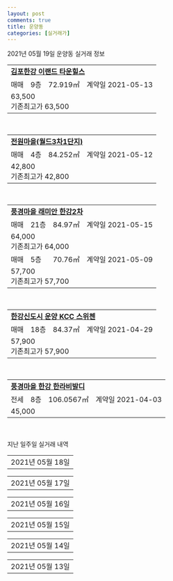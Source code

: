 ```yaml
---
layout: post
comments: true
title: 운양동
categories: [실거래가]
---
```


2021년 05월 19일 운양동 실거래 정보

<table>
  <tr>
    <td colspan="4" style="font-weight: bold;"><a href="https://search.naver.com/search.naver?query=김포한강 이랜드 타운힐스">김포한강 이랜드 타운힐스</a></td>
  </tr>
    
  <tr>
    <td>매매</td>
    <td>9층</td>
    <td>72.919㎡</td>
    <td>계약일 2021-05-13</td>
  </tr>
  <tr>
    <td colspan="4">63,500<br>기존최고가 63,500</td>
  </tr>
    
</table>
<br>
<table>
  <tr>
    <td colspan="4" style="font-weight: bold;"><a href="https://search.naver.com/search.naver?query=전원마을(월드3차1단지)">전원마을(월드3차1단지)</a></td>
  </tr>
    
  <tr>
    <td>매매</td>
    <td>4층</td>
    <td>84.252㎡</td>
    <td>계약일 2021-05-12</td>
  </tr>
  <tr>
    <td colspan="4">42,800<br>기존최고가 42,800</td>
  </tr>
    
</table>
<br>
<table>
  <tr>
    <td colspan="4" style="font-weight: bold;"><a href="https://search.naver.com/search.naver?query=풍경마을 래미안 한강2차">풍경마을 래미안 한강2차</a></td>
  </tr>
    
  <tr>
    <td>매매</td>
    <td>21층</td>
    <td>84.97㎡</td>
    <td>계약일 2021-05-15</td>
  </tr>
  <tr>
    <td colspan="4">64,000<br>기존최고가 64,000</td>
  </tr>
    
  <tr>
    <td>매매</td>
    <td>5층</td>
    <td>70.76㎡</td>
    <td>계약일 2021-05-09</td>
  </tr>
  <tr>
    <td colspan="4">57,700<br>기존최고가 57,700</td>
  </tr>
    
</table>
<br>
<table>
  <tr>
    <td colspan="4" style="font-weight: bold;"><a href="https://search.naver.com/search.naver?query=한강신도시 운양 KCC 스위첸">한강신도시 운양 KCC 스위첸</a></td>
  </tr>
    
  <tr>
    <td>매매</td>
    <td>18층</td>
    <td>84.37㎡</td>
    <td>계약일 2021-04-29</td>
  </tr>
  <tr>
    <td colspan="4">57,900<br>기존최고가 57,900</td>
  </tr>
    
</table>
<br>
<table>
  <tr>
    <td colspan="4" style="font-weight: bold;"><a href="https://search.naver.com/search.naver?query=풍경마을 한강 한라비발디">풍경마을 한강 한라비발디</a></td>
  </tr>
    
  <tr>
    <td>전세</td>
    <td>8층</td>
    <td>106.0567㎡</td>
    <td>계약일 2021-04-03</td>
  </tr>
  <tr>
    <td colspan="4">45,000</td>
  </tr>
    
</table>
    
<div style="margin-top: 50px; margin-bottom: 13px">지난 일주일 실거래 내역</div>

  <table style="width: 100%; margin-bottom: 1px">
      <tr class="header">
        <td>2021년 05월 18일</td>
      </tr>
      <tr class="child" style="display: none">
        <td>
            
        <table>
          <tr>
            <td colspan="4" style="font-weight: bold;"><a href="https://search.naver.com/search.naver?query=김포 한강신도시 반도유보라 2차">김포 한강신도시 반도유보라 2차</a></td>
          </tr>

          <tr>
            <td>전세</td>
            <td>11층</td>
            <td>59.1119㎡</td>
            <td>계약일 2021-05-15</td>
          </tr>
          <tr>
            <td colspan="4">34,000</td>
          </tr>
    
          <tr>
            <td>전세</td>
            <td>11층</td>
            <td>59.1119㎡</td>
            <td>계약일 2021-05-15</td>
          </tr>
          <tr>
            <td colspan="4">34,000</td>
          </tr>
    
        </table>
        <table style="margin-top: 5px">
          <tr>
            <td colspan="4" style="font-weight: bold;"><a href="https://search.naver.com/search.naver?query=풍경마을 한강 한라비발디">풍경마을 한강 한라비발디</a></td>
          </tr>
    
          <tr>
            <td>전세</td>
            <td>3층</td>
            <td>105.299㎡</td>
            <td>계약일 2021-05-14</td>
          </tr>
          <tr>
            <td colspan="4">33,000</td>
          </tr>
    
        </table>
        <table style="margin-top: 5px">
          <tr>
            <td colspan="4" style="font-weight: bold;"><a href="https://search.naver.com/search.naver?query=한강신도시 e편한세상">한강신도시 e편한세상</a></td>
          </tr>
    
          <tr>
            <td>전세</td>
            <td>16층</td>
            <td>140.463㎡</td>
            <td>계약일 2021-05-13</td>
          </tr>
          <tr>
            <td colspan="4">50,000</td>
          </tr>
    
        </table>
        <table style="margin-top: 5px">
          <tr>
            <td colspan="4" style="font-weight: bold;"><a href="https://search.naver.com/search.naver?query=한강신도시푸르지오">한강신도시푸르지오</a></td>
          </tr>
    
          <tr>
            <td>전세</td>
            <td>16층</td>
            <td>59.9478㎡</td>
            <td>계약일 2021-05-16</td>
          </tr>
          <tr>
            <td colspan="4">22,000</td>
          </tr>
    
        </table>
    
        </td>
      </tr>
  </table>
    
  <table style="width: 100%; margin-bottom: 1px">
      <tr class="header">
        <td>2021년 05월 17일</td>
      </tr>
      <tr class="child" style="display: none">
        <td>
            
        <table>
          <tr>
            <td colspan="4" style="font-weight: bold;"><a href="https://search.naver.com/search.naver?query=실거래정보없음">실거래정보없음</a></td>
          </tr>

        </table>
    
        </td>
      </tr>
  </table>
    
  <table style="width: 100%; margin-bottom: 1px">
      <tr class="header">
        <td>2021년 05월 16일</td>
      </tr>
      <tr class="child" style="display: none">
        <td>
            
        <table>
          <tr>
            <td colspan="4" style="font-weight: bold;"><a href="https://search.naver.com/search.naver?query=실거래정보없음">실거래정보없음</a></td>
          </tr>

        </table>
    
        </td>
      </tr>
  </table>
    
  <table style="width: 100%; margin-bottom: 1px">
      <tr class="header">
        <td>2021년 05월 15일</td>
      </tr>
      <tr class="child" style="display: none">
        <td>
            
        <table>
          <tr>
            <td colspan="4" style="font-weight: bold;"><a href="https://search.naver.com/search.naver?query=전원마을(월드5차3단지)">전원마을(월드5차3단지)</a></td>
          </tr>

          <tr>
            <td>매매</td>
            <td>3층</td>
            <td>84.98㎡</td>
            <td>계약일 2021-04-22</td>
          </tr>
          <tr>
            <td colspan="4">35,400<br>기존최고가 35,400</td>
          </tr>
    
        </table>
        <table style="margin-top: 5px">
          <tr>
            <td colspan="4" style="font-weight: bold;"><a href="https://search.naver.com/search.naver?query=모담마을 한강 화성파크드림">모담마을 한강 화성파크드림</a></td>
          </tr>
    
          <tr>
            <td>전세</td>
            <td>20층</td>
            <td>84.9959㎡</td>
            <td>계약일 2021-03-10</td>
          </tr>
          <tr>
            <td colspan="4">35,000</td>
          </tr>
    
        </table>
        <table style="margin-top: 5px">
          <tr>
            <td colspan="4" style="font-weight: bold;"><a href="https://search.naver.com/search.naver?query=풍경마을 한강 한라비발디">풍경마을 한강 한라비발디</a></td>
          </tr>
    
          <tr>
            <td>전세</td>
            <td>15층</td>
            <td>106.0567㎡</td>
            <td>계약일 2021-05-13</td>
          </tr>
          <tr>
            <td colspan="4">42,000</td>
          </tr>
    
        </table>
    
        </td>
      </tr>
  </table>
    
  <table style="width: 100%; margin-bottom: 1px">
      <tr class="header">
        <td>2021년 05월 14일</td>
      </tr>
      <tr class="child" style="display: none">
        <td>
            
        <table>
          <tr>
            <td colspan="4" style="font-weight: bold;"><a href="https://search.naver.com/search.naver?query=김포 한강신도시 반도유보라 2차">김포 한강신도시 반도유보라 2차</a></td>
          </tr>

          <tr>
            <td>전세</td>
            <td>17층</td>
            <td>59.3317㎡</td>
            <td>계약일 2021-03-24</td>
          </tr>
          <tr>
            <td colspan="4">23,000</td>
          </tr>
    
        </table>
    
        </td>
      </tr>
  </table>
    
  <table style="width: 100%; margin-bottom: 1px">
      <tr class="header">
        <td>2021년 05월 13일</td>
      </tr>
      <tr class="child" style="display: none">
        <td>
            
        <table>
          <tr>
            <td colspan="4" style="font-weight: bold;"><a href="https://search.naver.com/search.naver?query=김포 한강신도시 반도유보라 2차">김포 한강신도시 반도유보라 2차</a></td>
          </tr>

          <tr>
            <td>매매</td>
            <td>7층</td>
            <td>59.4267㎡</td>
            <td>계약일 2021-05-08</td>
          </tr>
          <tr>
            <td colspan="4">53,900<br>기존최고가 53,900</td>
          </tr>
    
          <tr>
            <td>매매</td>
            <td>12층</td>
            <td>59.4267㎡</td>
            <td>계약일 2021-05-08</td>
          </tr>
          <tr>
            <td colspan="4">53,700<br>기존최고가 53,700</td>
          </tr>
    
        </table>
        <table style="margin-top: 5px">
          <tr>
            <td colspan="4" style="font-weight: bold;"><a href="https://search.naver.com/search.naver?query=풍경마을 한강 한라비발디">풍경마을 한강 한라비발디</a></td>
          </tr>
    
          <tr>
            <td>매매</td>
            <td>8층</td>
            <td>106.0744㎡</td>
            <td>계약일 2021-05-08</td>
          </tr>
          <tr>
            <td colspan="4">59,900<br>기존최고가 59,900</td>
          </tr>
    
        </table>
        <table style="margin-top: 5px">
          <tr>
            <td colspan="4" style="font-weight: bold;"><a href="https://search.naver.com/search.naver?query=한강신도시리버에일린의뜰">한강신도시리버에일린의뜰</a></td>
          </tr>
    
          <tr>
            <td>전세</td>
            <td>10층</td>
            <td>84.9023㎡</td>
            <td>계약일 2021-04-18</td>
          </tr>
          <tr>
            <td colspan="4">35,000</td>
          </tr>
    
        </table>
        <table style="margin-top: 5px">
          <tr>
            <td colspan="4" style="font-weight: bold;"><a href="https://search.naver.com/search.naver?query=한강신도시푸르지오">한강신도시푸르지오</a></td>
          </tr>
    
          <tr>
            <td>전세</td>
            <td>13층</td>
            <td>59.9478㎡</td>
            <td>계약일 2021-05-11</td>
          </tr>
          <tr>
            <td colspan="4">29,000<br>기존최고가 None</td>
          </tr>
    
        </table>
    
        </td>
      </tr>
  </table>
    

